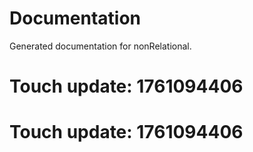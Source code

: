 # Documentation

Generated documentation for nonRelational.

# Touch update: 1761094406

# Touch update: 1761094406
